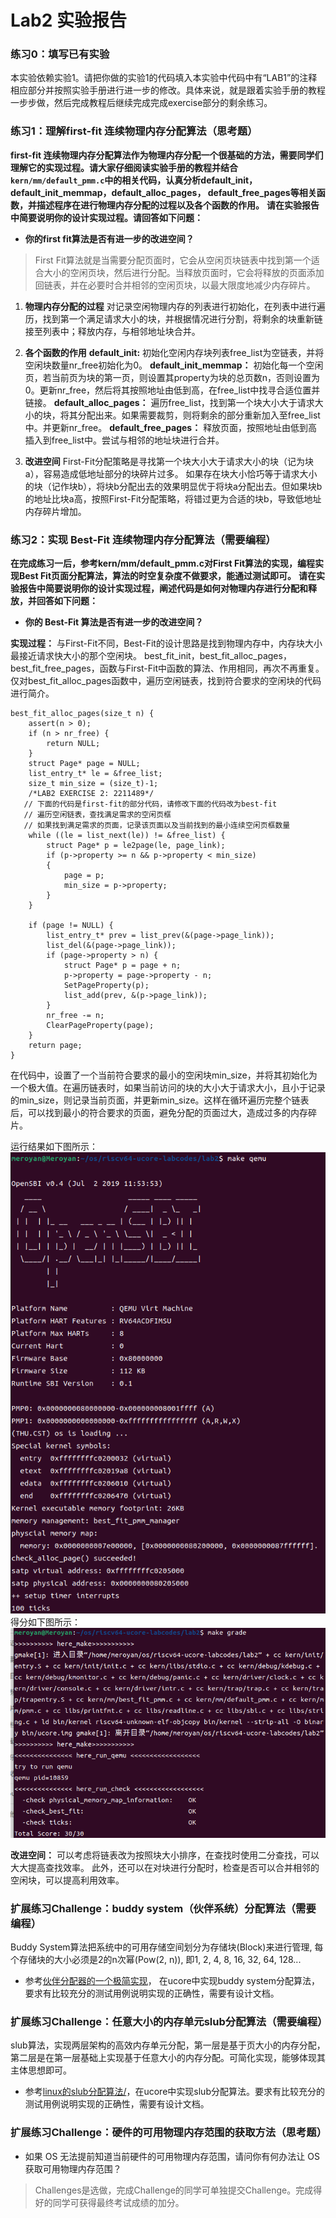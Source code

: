 # Lab2 实验报告

### 练习0：填写已有实验

本实验依赖实验1。请把你做的实验1的代码填入本实验中代码中有“LAB1”的注释相应部分并按照实验手册进行进一步的修改。具体来说，就是跟着实验手册的教程一步步做，然后完成教程后继续完成完成exercise部分的剩余练习。




### 练习1：理解first-fit 连续物理内存分配算法（思考题）
**first-fit 连续物理内存分配算法作为物理内存分配一个很基础的方法，需要同学们理解它的实现过程。请大家仔细阅读实验手册的教程并结合`kern/mm/default_pmm.c`中的相关代码，认真分析default_init，default_init_memmap，default_alloc_pages， default_free_pages等相关函数，并描述程序在进行物理内存分配的过程以及各个函数的作用。**
**请在实验报告中简要说明你的设计实现过程。请回答如下问题：**
- **你的first fit算法是否有进一步的改进空间？**

>First Fit算法就是当需要分配页面时，它会从空闲页块链表中找到第一个适合大小的空闲页块，然后进行分配。当释放页面时，它会将释放的页面添加回链表，并在必要时合并相邻的空闲页块，以最大限度地减少内存碎片。

1. **物理内存分配的过程**
  对记录空闲物理内存的列表进行初始化，在列表中进行遍历，找到第一个满足请求大小的块，并根据情况进行分割，将剩余的块重新链接至列表中；释放内存，与相邻地址块合并。

2. **各个函数的作用**
 **default_init:** 初始化空闲内存块列表free_list为空链表，并将空闲块数量nr_free初始化为0。
 **default_init_memmap：** 初始化每一个空闲页，若当前页为块的第一页，则设置其property为块的总页数n，否则设置为0。更新nr_free，然后将其按照地址由低到高，在free_list中找寻合适位置并链接。
 **default_alloc_pages：** 遍历free_list，找到第一个块大小大于请求大小的块，将其分配出来。如果需要裁剪，则将剩余的部分重新加入至free_list中。并更新nr_free。
 **default_free_pages：** 释放页面，按照地址由低到高插入到free_list中。尝试与相邻的地址块进行合并。

3. **改进空间**
  First-Fit分配策略是寻找第一个块大小大于请求大小的块（记为块a），容易造成低地址部分的块碎片过多。
  如果存在块大小恰巧等于请求大小的块（记作块b），将块b分配出去的效果明显优于将块a分配出去。但如果块b的地址比块a高，按照First-Fit分配策略，将错过更为合适的块b，导致低地址内存碎片增加。





### 练习2：实现 Best-Fit 连续物理内存分配算法（需要编程）

**在完成练习一后，参考kern/mm/default_pmm.c对First Fit算法的实现，编程实现Best Fit页面分配算法，算法的时空复杂度不做要求，能通过测试即可。**
**请在实验报告中简要说明你的设计实现过程，阐述代码是如何对物理内存进行分配和释放，并回答如下问题：**
- **你的 Best-Fit 算法是否有进一步的改进空间？**


**实现过程：** 与First-Fit不同，Best-Fit的设计思路是找到物理内存中，内存块大小最接近请求快大小的那个空闲块。
best_fit_init，best_fit_alloc_pages，best_fit_free_pages，函数与First-Fit中函数的算法、作用相同，再次不再重复。
仅对best_fit_alloc_pages函数中，遍历空闲链表，找到符合要求的空闲块的代码进行简介。
```cpp{.line-numbers}
best_fit_alloc_pages(size_t n) {
    assert(n > 0);
    if (n > nr_free) {
        return NULL;
    }
    struct Page* page = NULL;
    list_entry_t* le = &free_list;
    size_t min_size = (size_t)-1;
    /*LAB2 EXERCISE 2: 2211489*/
   // 下面的代码是first-fit的部分代码，请修改下面的代码改为best-fit
   // 遍历空闲链表，查找满足需求的空闲页框
   // 如果找到满足需求的页面，记录该页面以及当前找到的最小连续空闲页框数量
    while ((le = list_next(le)) != &free_list) {
        struct Page* p = le2page(le, page_link);
        if (p->property >= n && p->property < min_size)
        {
            page = p;
            min_size = p->property;
        }
    }

    if (page != NULL) {
        list_entry_t* prev = list_prev(&(page->page_link));
        list_del(&(page->page_link));
        if (page->property > n) {
            struct Page* p = page + n;
            p->property = page->property - n;
            SetPageProperty(p);
            list_add(prev, &(p->page_link));
        }
        nr_free -= n;
        ClearPageProperty(page);
    }
    return page;
}
```

在代码中，设置了一个当前符合要求的最小的空闲块min_size，并将其初始化为一个极大值。在遍历链表时，如果当前访问的块的大小大于请求大小，且小于记录的min_size，则记录当前页面，并更新min_size。这样在循环遍历完整个链表后，可以找到最小的符合要求的页面，避免分配的页面过大，造成过多的内存碎片。

运行结果如下图所示：
![alt text](result1.png)
得分如下图所示：
![alt text](grade.png)

**改进空间：** 可以考虑将链表改为按照块大小排序，在查找时使用二分查找，可以大大提高查找效率。
此外，还可以在对块进行分配时，检查是否可以合并相邻的空闲块，可以提高利用效率。

### 扩展练习Challenge：buddy system（伙伴系统）分配算法（需要编程）

Buddy System算法把系统中的可用存储空间划分为存储块(Block)来进行管理, 每个存储块的大小必须是2的n次幂(Pow(2, n)), 即1, 2, 4, 8, 16, 32, 64, 128...

 -  参考[伙伴分配器的一个极简实现](http://coolshell.cn/articles/10427.html)， 在ucore中实现buddy system分配算法，要求有比较充分的测试用例说明实现的正确性，需要有设计文档。
 
### 扩展练习Challenge：任意大小的内存单元slub分配算法（需要编程）

slub算法，实现两层架构的高效内存单元分配，第一层是基于页大小的内存分配，第二层是在第一层基础上实现基于任意大小的内存分配。可简化实现，能够体现其主体思想即可。

 - 参考[linux的slub分配算法/](http://www.ibm.com/developerworks/cn/linux/l-cn-slub/)，在ucore中实现slub分配算法。要求有比较充分的测试用例说明实现的正确性，需要有设计文档。



### 扩展练习Challenge：硬件的可用物理内存范围的获取方法（思考题）
  - 如果 OS 无法提前知道当前硬件的可用物理内存范围，请问你有何办法让 OS 获取可用物理内存范围？


> Challenges是选做，完成Challenge的同学可单独提交Challenge。完成得好的同学可获得最终考试成绩的加分。